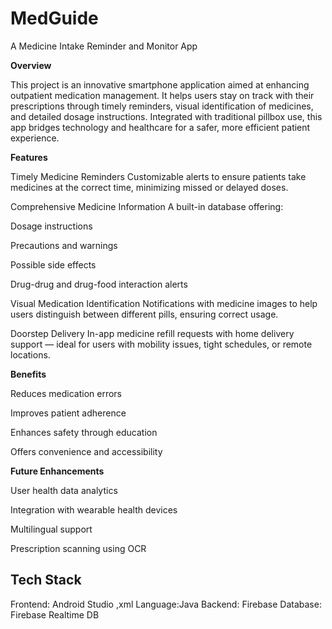 # MedGuide

A Medicine Intake Reminder and Monitor App

<b>Overview</b>

This project is an innovative smartphone application aimed at enhancing outpatient medication management. It helps users stay on track with their prescriptions through timely reminders, visual identification of medicines, and detailed dosage instructions. Integrated with traditional pillbox use, this app bridges technology and healthcare for a safer, more efficient patient experience.

<b>Features</b>

Timely Medicine Reminders
Customizable alerts to ensure patients take medicines at the correct time, minimizing missed or delayed doses.

Comprehensive Medicine Information
A built-in database offering:

Dosage instructions

Precautions and warnings

Possible side effects

Drug-drug and drug-food interaction alerts

Visual Medication Identification
Notifications with medicine images to help users distinguish between different pills, ensuring correct usage.

Doorstep Delivery
In-app medicine refill requests with home delivery support — ideal for users with mobility issues, tight schedules, or remote locations.

<b>Benefits</b>

Reduces medication errors

Improves patient adherence

Enhances safety through education

Offers convenience and accessibility

<b>Future Enhancements</b>

User health data analytics

Integration with wearable health devices

Multilingual support

Prescription scanning using OCR

<h2>Tech Stack</h2>
Frontend: Android Studio ,xml
Language:Java
Backend: Firebase
Database: Firebase Realtime DB
